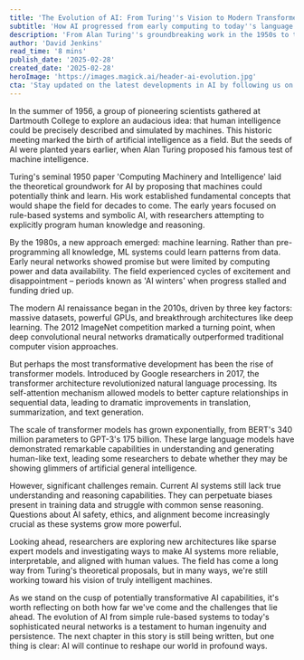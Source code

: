 ```yaml
---
title: 'The Evolution of AI: From Turing''s Vision to Modern Transformers'
subtitle: 'How AI progressed from early computing to today''s language models'
description: 'From Alan Turing''s groundbreaking work in the 1950s to today''s sophisticated transformer models, artificial intelligence has evolved dramatically. This article traces the key developments that shaped modern AI, exploring how theoretical concepts became practical reality and examining the challenges that lie ahead.'
author: 'David Jenkins'
read_time: '8 mins'
publish_date: '2025-02-28'
created_date: '2025-02-28'
heroImage: 'https://images.magick.ai/header-ai-evolution.jpg'
cta: 'Stay updated on the latest developments in AI by following us on LinkedIn. Join our community of tech enthusiasts and industry experts as we explore the cutting edge of artificial intelligence.'
---
```


In the summer of 1956, a group of pioneering scientists gathered at Dartmouth College to explore an audacious idea: that human intelligence could be precisely described and simulated by machines. This historic meeting marked the birth of artificial intelligence as a field. But the seeds of AI were planted years earlier, when Alan Turing proposed his famous test of machine intelligence.

Turing's seminal 1950 paper 'Computing Machinery and Intelligence' laid the theoretical groundwork for AI by proposing that machines could potentially think and learn. His work established fundamental concepts that would shape the field for decades to come. The early years focused on rule-based systems and symbolic AI, with researchers attempting to explicitly program human knowledge and reasoning.

By the 1980s, a new approach emerged: machine learning. Rather than pre-programming all knowledge, ML systems could learn patterns from data. Early neural networks showed promise but were limited by computing power and data availability. The field experienced cycles of excitement and disappointment – periods known as 'AI winters' when progress stalled and funding dried up.

The modern AI renaissance began in the 2010s, driven by three key factors: massive datasets, powerful GPUs, and breakthrough architectures like deep learning. The 2012 ImageNet competition marked a turning point, when deep convolutional neural networks dramatically outperformed traditional computer vision approaches.

But perhaps the most transformative development has been the rise of transformer models. Introduced by Google researchers in 2017, the transformer architecture revolutionized natural language processing. Its self-attention mechanism allowed models to better capture relationships in sequential data, leading to dramatic improvements in translation, summarization, and text generation.

The scale of transformer models has grown exponentially, from BERT's 340 million parameters to GPT-3's 175 billion. These large language models have demonstrated remarkable capabilities in understanding and generating human-like text, leading some researchers to debate whether they may be showing glimmers of artificial general intelligence.

However, significant challenges remain. Current AI systems still lack true understanding and reasoning capabilities. They can perpetuate biases present in training data and struggle with common sense reasoning. Questions about AI safety, ethics, and alignment become increasingly crucial as these systems grow more powerful.

Looking ahead, researchers are exploring new architectures like sparse expert models and investigating ways to make AI systems more reliable, interpretable, and aligned with human values. The field has come a long way from Turing's theoretical proposals, but in many ways, we're still working toward his vision of truly intelligent machines.

As we stand on the cusp of potentially transformative AI capabilities, it's worth reflecting on both how far we've come and the challenges that lie ahead. The evolution of AI from simple rule-based systems to today's sophisticated neural networks is a testament to human ingenuity and persistence. The next chapter in this story is still being written, but one thing is clear: AI will continue to reshape our world in profound ways.